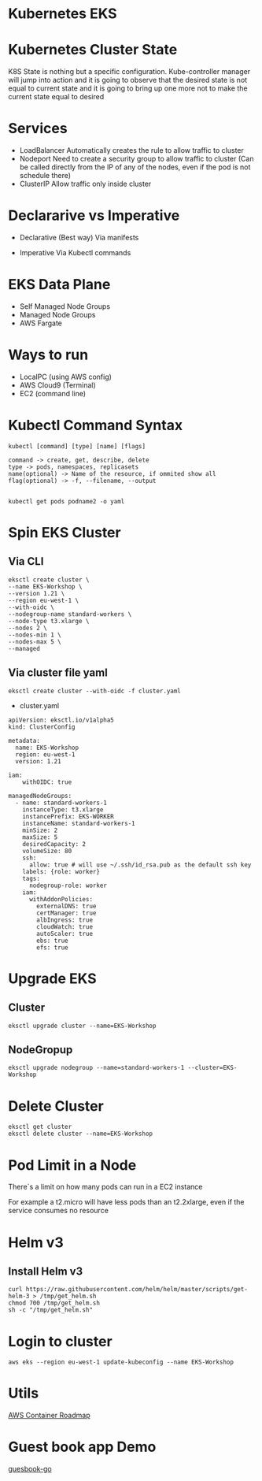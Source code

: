 # Kubernetes EKS

# Kubernetes Cluster State


K8S State is nothing but a specific configuration. Kube-controller manager will jump into action and it is going to observe that the desired state is not equal to current state and it is going to bring up one more not to make the current state equal to desired


# Services

- LoadBalancer
    Automatically creates the rule to allow traffic to cluster
- Nodeport
    Need to create a security group to allow traffic to cluster (Can be called directly from the IP of any of the nodes, even if the pod is not schedule there)
- ClusterIP
    Allow traffic only inside cluster


# Declararive vs Imperative

- Declarative (Best way)
    Via manifests

- Imperative
    Via Kubectl commands

# EKS Data Plane

- Self Managed Node Groups
- Managed Node Groups
- AWS Fargate


# Ways to run

- LocalPC (using AWS config)
- AWS Cloud9 (Terminal)
- EC2 (command line)


# Kubectl Command Syntax

```
kubectl [command] [type] [name] [flags]

command -> create, get, describe, delete
type -> pods, namespaces, replicasets
name(optional) -> Name of the resource, if ommited show all
flag(optional) -> -f, --filename, --output 


kubectl get pods podname2 -o yaml
```
# Spin EKS Cluster


## Via CLI
```
eksctl create cluster \
--name EKS-Workshop \
--version 1.21 \
--region eu-west-1 \
--with-oidc \
--nodegroup-name standard-workers \
--node-type t3.xlarge \
--nodes 2 \
--nodes-min 1 \
--nodes-max 5 \
--managed
```

## Via cluster file yaml

```
eksctl create cluster --with-oidc -f cluster.yaml
```

* cluster.yaml
```
apiVersion: eksctl.io/v1alpha5
kind: ClusterConfig

metadata:
  name: EKS-Workshop
  region: eu-west-1
  version: 1.21

iam:
    withOIDC: true

managedNodeGroups:
  - name: standard-workers-1
    instanceType: t3.xlarge
    instancePrefix: EKS-WORKER
    instanceName: standard-workers-1
    minSize: 2
    maxSize: 5
    desiredCapacity: 2
    volumeSize: 80
    ssh:
      allow: true # will use ~/.ssh/id_rsa.pub as the default ssh key
    labels: {role: worker}
    tags:
      nodegroup-role: worker
    iam:
      withAddonPolicies:
        externalDNS: true
        certManager: true
        albIngress: true
        cloudWatch: true
        autoScaler: true
        ebs: true
        efs: true
```


# Upgrade EKS

## Cluster

```eksctl upgrade cluster --name=EKS-Workshop```
## NodeGropup
```eksctl upgrade nodegroup --name=standard-workers-1 --cluster=EKS-Workshop```


# Delete Cluster

```
eksctl get cluster
eksctl delete cluster --name=EKS-Workshop
```

# Pod Limit in a Node

There`s a limit on how many pods can run in a EC2 instance

For example a t2.micro will have less pods than an t2.2xlarge, even if the service consumes no resource 

# Helm v3

## Install Helm v3

```
curl https://raw.githubusercontent.com/helm/helm/master/scripts/get-helm-3 > /tmp/get_helm.sh
chmod 700 /tmp/get_helm.sh
sh -c "/tmp/get_helm.sh"
```

# Login to cluster

```
aws eks --region eu-west-1 update-kubeconfig --name EKS-Workshop
```

# Utils

[AWS Container Roadmap](https://github.com/aws/containers-roadmap/projects/1)

# Guest book app Demo

[guesbook-go](https://github.com/kubernetes/examples/tree/master/guestbook-go)